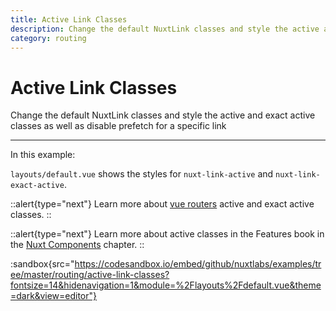 ```yaml
---
title: Active Link Classes
description: Change the default NuxtLink classes and style the active and exact active classes as well as disable prefetch for a specific link
category: routing
---
```


# Active Link Classes

Change the default NuxtLink classes and style the active and exact active classes as well as disable prefetch for a specific link

---

In this example:

`layouts/default.vue` shows the styles for `nuxt-link-active` and `nuxt-link-exact-active`.

::alert{type="next"}
Learn more about [vue routers](https://v3.router.vuejs.org/api/#exact-active-class) active and exact active classes.
::

::alert{type="next"}
Learn more about active classes in the Features book in the [Nuxt Components](/___documentation___features/nuxt-components#link-classes) chapter.
::

:sandbox{src="https://codesandbox.io/embed/github/nuxtlabs/examples/tree/master/routing/active-link-classes?fontsize=14&hidenavigation=1&module=%2Flayouts%2Fdefault.vue&theme=dark&view=editor"}
